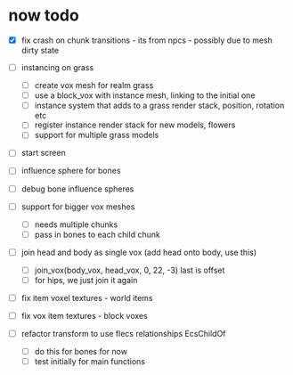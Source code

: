 # now todo #

- [x] fix crash on chunk transitions - its from npcs - possibly due to mesh dirty state

- [ ] instancing on grass
    - [ ] create vox mesh for realm grass
    - [ ] use a block_vox with instance mesh, linking to the initial one
    - [ ] instance system that adds to a grass render stack, position, rotation etc
    - [ ] register instance render stack for new models, flowers
    - [ ] support for multiple grass models

- [ ] start screen
- [ ] influence sphere for bones
- [ ] debug bone influence spheres
- [ ] support for bigger vox meshes
    - [ ] needs multiple chunks
    - [ ] pass in bones to each child chunk
- [ ] join head and body as single vox (add head onto body, use this)
    - [ ] join_vox(body_vox, head_vox, 0, 22, -3) last is offset
    - [ ] for hips, we just join it again
- [ ] fix item voxel textures - world items
- [ ] fix vox item textures - block voxes


- [ ] refactor transform to use flecs relationships EcsChildOf
    - [ ] do this for bones for now
    - [ ] test initially for main functions

